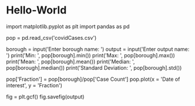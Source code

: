 # Hello-World
import matplotlib.pyplot as plt
import pandas as pd

pop = pd.read_csv('covidCases.csv')

borough = input('Enter borough name: ')
output = input('Enter output name: ')
print('Min: ', pop[borough].min())
print('Max: ', pop[borough].max())
print('Mean: ', pop[borough].mean())
print('Median: ', pop[borough].median())
print('Standard Deviation: ', pop[borough].std())

pop['Fraction'] = pop[borough]/pop['Case Count']
pop.plot(x = 'Date of interest', y = 'Fraction')

fig = plt.gcf()
fig.savefig(output)
